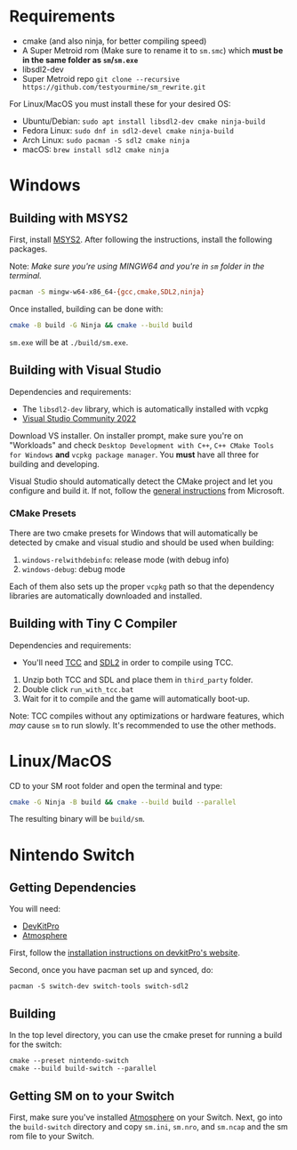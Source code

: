 # Requirements
  * cmake (and also ninja, for better compiling speed)
  * A Super Metroid rom (Make sure to rename it to `sm.smc`) which **must be in
    the same folder as `sm`/`sm.exe`**
  * libsdl2-dev
  * Super Metroid repo `git clone --recursive https://github.com/testyourmine/sm_rewrite.git`

 For Linux/MacOS you must install these for your desired OS:
 * Ubuntu/Debian: `sudo apt install libsdl2-dev cmake ninja-build`
 * Fedora Linux: `sudo dnf in sdl2-devel cmake ninja-build`
 * Arch Linux: `sudo pacman -S sdl2 cmake ninja`
 * macOS: `brew install sdl2 cmake ninja`

# Windows
## Building with MSYS2
First, install [MSYS2](https://www.msys2.org/). After following the instructions,
install the following packages.

Note: *Make sure you're using MINGW64 and you're in `sm` folder in the terminal.*

```sh
pacman -S mingw-w64-x86_64-{gcc,cmake,SDL2,ninja}
```

Once installed, building can be done with:
```sh
cmake -B build -G Ninja && cmake --build build
```
`sm.exe` will be at `./build/sm.exe`.

## Building with Visual Studio
Dependencies and requirements:
 * The `libsdl2-dev` library, which is automatically installed with vcpkg
 * [Visual Studio Community 2022](https://visualstudio.microsoft.com)

Download VS installer. On installer prompt, make sure you're on "Workloads"
and check `Desktop Development with C++`, `C++ CMake Tools for Windows` **and**
`vcpkg package manager`. You **must** have all three for building and developing.


Visual Studio should automatically detect the CMake project and let you configure and build it. If not,
follow the [general instructions](https://learn.microsoft.com/en-us/cpp/build/cmake-projects-in-visual-studio?view=msvc-170)
from Microsoft.

### CMake Presets
There are two cmake presets for Windows that will automatically be detected by cmake and visual
studio and should be used when building:

1. `windows-relwithdebinfo`: release mode (with debug info)
2. `windows-debug`: debug mode

Each of them also sets up the proper `vcpkg` path so that the dependency libraries are
automatically downloaded and installed.

## Building with Tiny C Compiler
 Dependencies and requirements:
 * You'll need [TCC](https://github.com/FitzRoyX/tinycc/releases/download/tcc_20221020/tcc_20221020.zip) and
   [SDL2](https://github.com/libsdl-org/SDL/releases/download/release-2.24.1/SDL2-devel-2.24.1-VC.zip) in order to compile using TCC.

1. Unzip both TCC and SDL and place them in `third_party` folder.
2. Double click `run_with_tcc.bat`
3. Wait for it to compile and the game will automatically boot-up.

Note: TCC compiles without any optimizations or hardware features, which *may* cause `sm` to
run slowly. It's recommended to use the other methods.

# Linux/MacOS
CD to your SM root folder and open the terminal and type:
```sh
cmake -G Ninja -B build && cmake --build build --parallel
```

The resulting binary will be `build/sm`.

# Nintendo Switch
## Getting Dependencies
You will need:
  * [DevKitPro](https://github.com/devkitPro/installer)
  * [Atmosphere](https://github.com/Atmosphere-NX/Atmosphere)

First, follow the [installation instructions on devkitPro's website](https://devkitpro.org/wiki/Getting_Started).

Second, once you have pacman set up and synced, do:
```shell
pacman -S switch-dev switch-tools switch-sdl2
```

## Building
In the top level directory, you can use the cmake preset for running a build for the switch:
```shell
cmake --preset nintendo-switch
cmake --build build-switch --parallel
```

## Getting SM on to your Switch
First, make sure you've installed [Atmosphere](https://github.com/Atmosphere-NX/Atmosphere) on your Switch.
Next, go into the `build-switch` directory and copy `sm.ini`, `sm.nro`, and `sm.ncap` and the sm rom
file to your Switch.
